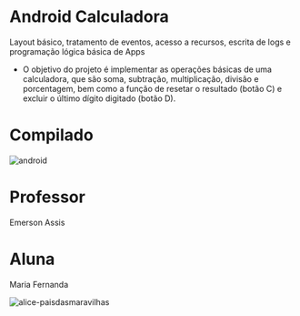 # Android Calculadora

Layout básico, tratamento de eventos, acesso a recursos, escrita
de logs e programação lógica básica de Apps

* O objetivo do projeto é implementar as operações básicas de uma calculadora, que são soma, subtração, multiplicação, divisão e porcentagem, bem como a função de resetar o resultado (botão C) e excluir o último dígito digitado (botão D).


# Compilado
![android](https://user-images.githubusercontent.com/91507393/231904315-d079c935-ae32-4e14-acc0-7f2afcd8ef9e.png)

# Professor 
Emerson Assis
# Aluna 
Maria Fernanda 

![alice-paisdasmaravilhas](https://user-images.githubusercontent.com/91507393/227745123-50487a6f-7843-4c5b-bf9c-79a60d9bfe96.gif)
